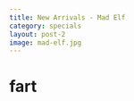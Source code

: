 ```yaml
---
title: New Arrivals - Mad Elf
category: specials
layout: post-2
image: mad-elf.jpg
---
```



# fart
